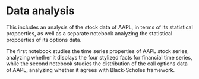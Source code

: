 # Data analysis

This includes an analysis of the stock data of AAPL, in terms of its statistical propoerties, as well as a separate notebook analyzing the statistical propoerties of its options data.

The first notebook studies the time series properties of AAPL stock series, analyzing whether it displays the four stylized facts for financial time series, while the second notebook studies the distribution of the call options data of AAPL, analyzing whether it agrees with Black-Scholes framework.

```{tableofcontents}
```